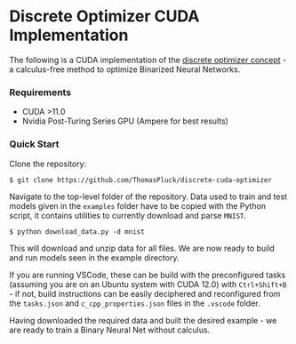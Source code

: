 # Discrete Optimizer CUDA Implementation

The following is a CUDA implementation of the [discrete optimizer concept](https://github.com/ThomasPluck/discrete-python) - a calculus-free method to optimize Binarized Neural Networks.

### Requirements

- CUDA >11.0
- Nvidia Post-Turing Series GPU (Ampere for best results)

### Quick Start

Clone the repository:
```
$ git clone https://github.com/ThomasPluck/discrete-cuda-optimizer
```
Navigate to the top-level folder of the repository. Data used to train and test models given in the `examples` folder have to be copied with the Python script, it contains utilities to currently download and parse `MNIST`.
```
$ python download_data.py -d mnist
```
This will download and unzip data for all files. We are now ready to build and run models seen in the example directory.

If you are running VSCode, these can be build with the preconfigured tasks (assuming you are on an Ubuntu system with CUDA 12.0) with `Ctrl+Shift+B` - if not, build instructions can be easily deciphered and reconfigured from the `tasks.json` and `c_cpp_properties.json` files in the `.vscode` folder.

Having downloaded the required data and built the desired example - we are ready to train a Binary Neural Net without calculus.